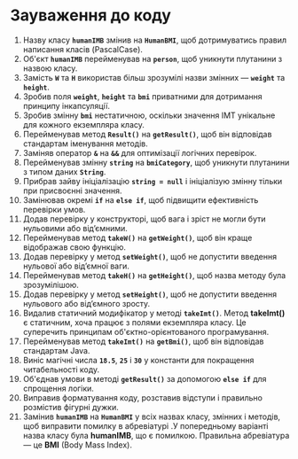 # Зауваження до коду

1. Назву класу **`humanIMB`** змінив на **`HumanBMI`**, щоб дотримуватись правил написання класів (PascalCase).
2. Об'єкт **`humanIMB`** перейменував на **`person`**, щоб уникнути плутанини з назвою класу.
3. Замість **`W`** та **`H`** використав більш зрозумілі назви змінних — **`weight`** та **`height`**.
4. Зробив поля **`weight`**, **`height`** та **`bmi`** приватними для дотримання принципу інкапсуляції.
5. Зробив змінну **`bmi`** нестатичною, оскільки значення ІМТ унікальне для кожного екземпляра класу.
6. Перейменував метод **`Result()`** на **`getResult()`**, щоб він відповідав стандартам іменування методів.
7. Заміняв оператор **`&`** на **`&&`** для оптимізації логічних перевірок.
8. Перейменував змінну **`string`** на **`bmiCategory`**, щоб уникнути плутанини з типом даних **`String`**.
9. Прибрав зайву ініціалізацію **`string = null`** і ініціалізую змінну тільки при присвоєнні значення.
10. Замінював окремі **`if`** на **`else if`**, щоб підвищити ефективність перевірки умов.
11. Додав перевірку у конструкторі, щоб вага і зріст не могли бути нульовими або від’ємними.
12. Перейменував метод **`takeW()`** на **`getWeight()`**, щоб він краще відображав свою функцію.
13. Додав перевірку у метод **`setWeight()`**, щоб не допустити введення нульової або від’ємної ваги.
14. Перейменував метод **`takeH()`** на **`getHeight()`**, щоб назва методу була зрозумілішою.
15. Додав перевірку у метод **`setHeight()`**, щоб не допустити введення нульового або від’ємного зросту.
16. Видалив статичний модифікатор у методі **`takeImt()`**. Метод **takeImt()** є статичним, хоча працює з полями екземпляра класу. Це суперечить принципам об'єктно-орієнтованого програмування.
17. Перейменував метод **`takeImt()`** на **`getBmi()`**, щоб він відповідав стандартам Java.
18. Виніс магічні числа **`18.5`**, **`25`** і **`30`** у константи для покращення читабельності коду.
19. Об'єднав умови в методі **`getResult()`** за допомогою **`else if`** для спрощення логіки.
20. Виправив форматування коду, розставив відступи і правильно розмістив фігурні дужки.
21. Замінив **`humanIMB`** на **`HumanBMI`** у всіх назвах класу, змінних і методів, щоб виправити помилку в абревіатурі .У попередньому варіанті назва класу була **humanIMB**, що є помилкою. Правильна абревіатура — це **BMI** (Body Mass Index).
